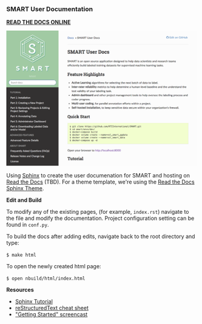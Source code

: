 ### SMART User Documentation

**[READ THE DOCS ONLINE](https://smart-app.readthedocs.io/en/latest/)**

![SMART docs page screenshot](docs/nstatic/img/landing-page-docs.png)

Using [Sphinx](http://www.sphinx-doc.org/en/master/) to create the user documenation for SMART and hosting on [Read the Docs](http://docs.readthedocs.io/en/latest/index.html) (TBD).  For a theme template, we're using the [Read the Docs Sphinx Theme](https://sphinx-rtd-theme.readthedocs.io/en/latest/index.html).

**Edit and Build**

To modify any of the existing pages, (for example, `index.rst`) navigate to the file and modify the documentation.  Project configuration setting can be found in `conf.py`.

To build the docs after adding edits, navigate back to the root directory and type:

```$ make html```

To open the newly created html page:

``$ open nbuild/html/index.html``

**Resources**

* [Sphinx Tutorial](http://docs.sphinxdocs.com/en/latest/index.html)
* [reStructuredText cheat sheet](http://docs.sphinxdocs.com/en/latest/cheatsheet.html)
* ["Getting Started" screencast](https://www.youtube.com/watch?v=oJsUvBQyHBs&feature=youtu.be)